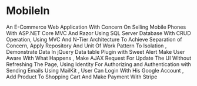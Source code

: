 # MobileIn
An E-Commerce Web Application With Concern On Selling Mobile Phones With ASP.NET Core MVC And Razor Using SQL Server Database With CRUD Operation, Using MVC And N-Tier Architecture To Achieve Separation of Concern, Apply  Repository And Unit Of Work Pattern To Isolation  , Demonstrate Data In jQuery Data table Plugin with Sweet Alert Make User Aware With What Happens , Make AJAX Request For Update The UI Without Refreshing The Page, Using Identity For Authorizing and Authentication with Sending Emails Using MailKit , User Can Login With His Google Account , Add Product To Shopping Cart And Make Payment With Stripe
